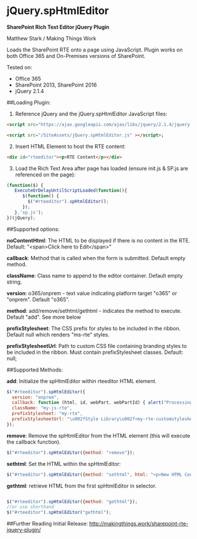 # jQuery.spHtmlEditor
**SharePoint Rich Text Editor jQuery Plugin**

Matthew Stark / Making Things Work 

Loads the SharePoint RTE onto a page using JavaScript.  Plugin works on both Office 365 and On-Premises versions of SharePoint.

Tested on: 
- Office 365 
- SharePoint 2013, SharePoint 2016
- jQuery 2.1.4

##Loading Plugin:

1) Reference jQuery and the jQuery.spHtmlEditor JavaScript files:

```html
<script src="https://ajax.googleapis.com/ajax/libs/jquery/2.1.4/jquery.min.js" ></script>

<script src="/SiteAssets/jQuery.spHtmlEditor.js" ></script>;
```

2) Insert HTML Element to host the RTE content:

```html
<div id="rteeditor"><p>RTE Content</p></div>
```

3) Load the Rich Text Area after page has loaded (ensure init.js & SP.js are referenced on the page):

```javascript
(function($) {
   ExecuteOrDelayUntilScriptLoaded(function(){
      $(function() {
        $("#rteeditor").spHtmlEditor();
      });
   },'sp.js');
})(jQuery);

```


##Supported options:

**noContentHtml**:  The HTML to be displayed if there is no content in the RTE.  Default: "&lt;span&gt;Click here to Edit&lt;/span&gt;"

**callback**: Method that is called when the form is submitted.  Default empty method.

**className**: Class name to append to the editor container.  Default empty string.

**version**: o365/onprem - text value indicating platform target "o365" or "onprem".  Default "o365".

**method**: add/remove/sethtml/gethtml - indicates the method to execute.  Default "add".  See more below

**prefixStylesheet**: The CSS prefix for styles to be included in the ribbon.  Default null which renders "ms-rte" styles.  

**prefixStylesheetUrl**:  Path to custom CSS file containing branding styles to be included in the ribbon.  Must contain prefixStylesheet classes.  Default: null;

##Supported Methods:

**add**: Initialize the spHtmlEditor within rteeditor HTML element.

```javascript
$("#rteeditor").spHtmlEditor({
  version: "onprem",
  callback: function (html, id, webPart, webPartId) { alert("Processing"); },
  className: "my-js-rte",
  prefixStylesheet: "my-rte",
  prefixStylesheetUrl: "\u002fStyle Library\u002f<my-rte-customstylesheet>.css"
});
```

**remove**: Remove the spHtmlEditor from the HTML element (this will execute the callback function).

```javascript
$("#rteeditor").spHtmlEditor({method: "remove"});
```

**sethtml**: Set the HTML within the spHtmlEditor:

```javascript
$("#rteeditor").spHtmlEditor({method: "sethtml", html: "<p>New HTML Content</p>"});
```

**gethtml**: retrieve HTML from the first spHtmlEditor in selector.
```javascript

$("#rteeditor").spHtmlEditor({method: "gethtml"});
//or use shorthand
$("#rteeditor").spHtmlEditor("gethtml");

```

##Further Reading
Initial Release: http://makingthings.work/sharepoint-rte-jquery-plugin/


